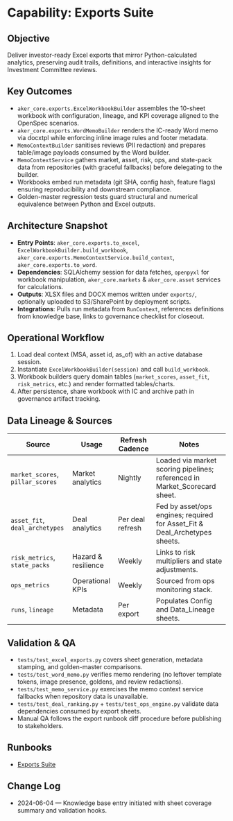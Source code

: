 # Capability: Exports Suite

## Objective
Deliver investor-ready Excel exports that mirror Python-calculated analytics, preserving audit trails, definitions, and interactive insights for Investment Committee reviews.

## Key Outcomes
- `aker_core.exports.ExcelWorkbookBuilder` assembles the 10-sheet workbook with configuration, lineage, and KPI coverage aligned to the OpenSpec scenarios.
- `aker_core.exports.WordMemoBuilder` renders the IC-ready Word memo via docxtpl while enforcing inline image rules and footer metadata.
- `MemoContextBuilder` sanitises reviews (PII redaction) and prepares table/image payloads consumed by the Word builder.
- `MemoContextService` gathers market, asset, risk, ops, and state-pack data from repositories (with graceful fallbacks) before delegating to the builder.
- Workbooks embed run metadata (git SHA, config hash, feature flags) ensuring reproducibility and downstream compliance.
- Golden-master regression tests guard structural and numerical equivalence between Python and Excel outputs.

## Architecture Snapshot
- **Entry Points**: `aker_core.exports.to_excel`, `ExcelWorkbookBuilder.build_workbook`, `aker_core.exports.MemoContextService.build_context`, `aker_core.exports.to_word`.
- **Dependencies**: SQLAlchemy session for data fetches, `openpyxl` for workbook manipulation, `aker_core.markets` & `aker_core.asset` services for calculations.
- **Outputs**: XLSX files and DOCX memos written under `exports/`, optionally uploaded to S3/SharePoint by deployment scripts.
- **Integrations**: Pulls run metadata from `RunContext`, references definitions from knowledge base, links to governance checklist for closeout.

## Operational Workflow
1. Load deal context (MSA, asset id, as_of) with an active database session.
2. Instantiate `ExcelWorkbookBuilder(session)` and call `build_workbook`.
3. Workbook builders query domain tables (`market_scores`, `asset_fit`, `risk_metrics`, etc.) and render formatted tables/charts.
4. After persistence, share workbook with IC and archive path in governance artifact tracking.

## Data Lineage & Sources
| Source | Usage | Refresh Cadence | Notes |
|--------|-------|-----------------|-------|
| `market_scores`, `pillar_scores` | Market analytics | Nightly | Loaded via market scoring pipelines; referenced in Market_Scorecard sheet.
| `asset_fit`, `deal_archetypes` | Deal analytics | Per deal refresh | Fed by asset/ops engines; required for Asset_Fit & Deal_Archetypes sheets.
| `risk_metrics`, `state_packs` | Hazard & resilience | Weekly | Links to risk multipliers and state adjustments.
| `ops_metrics` | Operational KPIs | Weekly | Sourced from ops monitoring stack.
| `runs`, `lineage` | Metadata | Per export | Populates Config and Data_Lineage sheets.

## Validation & QA
- `tests/test_excel_exports.py` covers sheet generation, metadata stamping, and golden-master comparisons.
- `tests/test_word_memo.py` verifies memo rendering (no leftover template tokens, image presence, goldens, and review redactions).
- `tests/test_memo_service.py` exercises the memo context service fallbacks when repository data is unavailable.
- `tests/test_deal_ranking.py` + `tests/test_ops_engine.py` validate data dependencies consumed by export sheets.
- Manual QA follows the export runbook diff procedure before publishing to stakeholders.

## Runbooks
- [Exports Suite](../runbooks/exports-suite.md)

## Change Log
- 2024-06-04 — Knowledge base entry initiated with sheet coverage summary and validation hooks.
